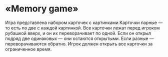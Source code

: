  # «Memory game»

Игра представлена набором карточек с картинками.Карточки парные — то есть по две с каждой картинкой.
Все карточки лежат перед игроком рубашкой вверх, и он их переворачивает по одной. Если он открыл подряд две одинаковых — они остаются открытыми. Если разные — переворачиваются обратно. Игрок должен открыть все карточки за ограниченное время.
